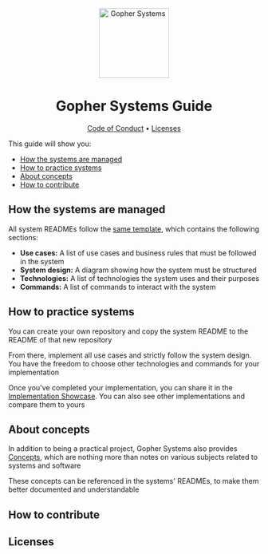 <div align="center">

<img alt="Gopher Systems" width="140" src="https://github.com/user-attachments/assets/469bb856-9347-4f10-af95-8be277e6c0d3" />

# Gopher Systems Guide

[Code of Conduct]() • [Licenses](#licenses)

</div>

This guide will show you:

- [How the systems are managed]()
- [How to practice systems]()
- [About concepts]()
- [How to contribute]()

## How the systems are managed

All system READMEs follow the [same template](SYSTEM_TEMPLATE.md), which contains the following sections:

- **Use cases:** A list of use cases and business rules that must be followed in the system
- **System design:** A diagram showing how the system must be structured
- **Technologies:** A list of technologies the system uses and their purposes
- **Commands:** A list of commands to interact with the system

## How to practice systems

You can create your own repository and copy the system README to the README of that new repository

From there, implement all use cases and strictly follow the system design. You have the freedom to choose other
technologies and commands for your implementation

Once you've completed your implementation, you can share it in the [Implementation Showcase](). You can also see
other implementations and compare them to yours

## About concepts

In addition to being a practical project, Gopher Systems also provides [Concepts](), which are nothing
more than notes on various subjects related to systems and software

These concepts can be referenced in the systems' READMEs, to make them better documented and understandable

## How to contribute

## Licenses

